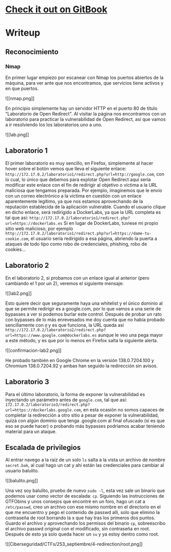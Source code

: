 # [Check it out on GitBook](https://app.gitbook.com/o/XpQOLQ50bhBjUPaxkpRB/s/8oAAD9KYsuqsIgDHFlYS/dockerlabs/redirection-easy-dockerlabs)
# Writeup
## Reconocimiento
### Nmap
En primer lugar empiezo por escanear con Nmap los puertos abiertos de la máquina, para ver ante que nos encontramos, que servicios tiene activos y en que puertos.

![[nmap.png]]

En principio simplemente hay un servidor HTTP en el puerto 80 de título "Laboratorio de Open Redirect". 
Al visitar la página nos encontramos con un laboratorio para practicar la vulnerabilidad de Open Redirect, así que vamos a ir resolviendo los los laboratorios uno a uno.

![[lab.png]]

## Laboratorio 1
El primer laboratorio es muy sencillo, en Firefox, simplemente al hacer hover sobre el botón vemos que lleva el siguiente enlace: `http://172.17.0.2/laboratorio1/redirect.php?url=http://google.com`, con lo cual, lo único que debemos para explotar Open Redirect aquí sería modificar este enlace con el fin de redirigir al objetivo o víctima a la URL maliciosa que tengamos preparada.
Por ejemplo, imaginemos que le envío con un correo electrónico a la víctima en cuestión con un enlace aparentemente legítimo, ya que nos estamos aprovechando de la reputación establecida de la aplicación vulnerable. Cuando el usuario clique en dicho enlace, será redirigido a DockerLabs, ya que la URL completa es tal que así: `http://172.17.0.2/laboratorio1/redirect.php?url=https://dockerlabs.es`
Si en lugar de DockerLabs, tuviese mi propio sitio web malicioso, por ejemplo `http://172.17.0.2/laboratorio1/redirect.php?url=https://dame-tu-cookie.com`, el usuario sería redirigido a esa página, abriendo la puerta a ataques de todo tipo como robo de credenciales, phishing, robo de cookies...
## Laboratorio 2
En el laboratorio 2, si probamos con un enlace igual al anterior (pero cambiando el 1 por un 2), veremos el siguiente mensaje:

![[lab2.png]]

Esto quiere decir que seguramente haya una whitelist y el único dominio al que se permite redirigir es a google.com, por lo que vamos a una serie de bypasses a ver si podemos burlar este control. Después de probar un rato con bypasses de lo más enrevesados me doy cuenta que no había probado sencillamente con `@` y es que funciona, la URL queda así `http://172.17.0.2/laboratorio2/redirect.php?url=https://www.google.com@dockerlabs.es` aunque le veo una pega mayor a este método, y es que por lo menos en Firefox salta la siguiente alerta.

![[confirmacion-lab2.png]]

He probado también en Google Chrome en la versión 138.0.7204.100 y Chromium 138.0.7204.92 y ambas han seguido la redirección sin avisos.
## Laboratorio 3
Para el último laboratorio, la forma de exponer la vulnerabilidad es inyectando un parámetro antes de `google.com`, tal que así: `172.17.0.2/laboratorio3/redirect.php?url=https://dockerlabs.google.com`, en esta ocasión no somos capaces de completar la redirección a otro sitio a pesar de exponer la vulnerabilidad, quizá con algún dominio que tenga .google.com al final ofuscado (si es que eso se puede hacer) o probando más bypasses podríamos acabar teniendo material para un ataque.
## Escalada de privilegios
Al entrar navego a la raíz de un solo `ls` salta a la vista un archivo de nombre `secret.bak`, al cual hago un cat y ahí están las credenciales para cambiar al usuario balulito.

![[balulito.png]]

Una vez soy balulito, pruebo de nuevo `sudo -l`, esta vez sale un binario que podemos usar como vector de escalada: `cp`. Siguiendo las instrucciones de GTFObins y unos consejos que encontré en un foro, hago un cat a `/etc/passwd`, creo un archivo con ese mismo nombre en el directorio en el que me encuentro y pego el contenido de passwd allí, solo que elimino la contraseña de root borrando la x que hay tras los primeros dos puntos.
Guardo el archivo y aprovechando los permisos del binario `cp`, sobreescribo el archivo passwd original con el modificado, sin contraseña en root. Después de esto ya solo queda hacer un `su` y ya estoy dentro como root.

![[Ciberseguridad/CTFs/253_septiembre/4-redirection/root.png]]
